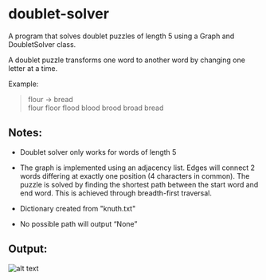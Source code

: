 # doublet-solver
A program that solves doublet puzzles of length 5 using a Graph and DoubletSolver class.

A doublet puzzle transforms one word to another word by changing one letter at a time.

Example:</br>
> flour -> bread</br>
> flour floor flood blood brood broad bread

## Notes:
- Doublet solver only works for words of length 5

- The graph is implemented using an adjacency list. Edges will connect 2 words differing
  at exactly one position (4 characters in common). The puzzle is solved by finding the
  shortest path between the start word and end word. This is achieved through
  breadth-first traversal.
  
- Dictionary created from "knuth.txt"

- No possible path will output “None”  
	   
## Output:
![alt text](https://user-images.githubusercontent.com/34634457/34194519-ed0eda8e-e50d-11e7-8026-9ec3ed83c929.png)

